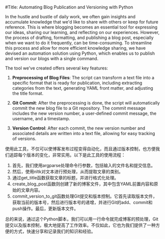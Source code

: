 #Title: Automating Blog Publication and Versioning with Python 

In the hustle and bustle of daily work, we often gain insights and accumulate knowledge that we'd like to share with others or keep for future reference. This is where blogging becomes an essential tool for expressing our ideas, sharing our learning, and reflecting on our experiences. However, the process of drafting, formatting, and publishing a blog post, especially when we want to do it frequently, can be time-consuming. To streamline this process and allow for more efficient knowledge sharing, we have devised an automation solution using Python, which enables us to publish and version our blogs with a single command.

The tool we've created offers several key features:

1. **Preprocessing of Blog Files**: The script can transform a text file into a specific format that is ready for publication, including extracting categories from the text, generating YAML front matter, and adjusting the title format.

2. **Git Commit**: After the preprocessing is done, the script will automatically commit the new blog file to a Git repository. The commit message includes the new version number, a user-defined commit message, the username, and a timestamp.

3. **Version Control**: After each commit, the new version number and associated details are written into a text file, allowing for easy tracking of versions.

使用此工具，不仅可以使博客发布过程变得自动化，而且通过版本控制，也方便我们追踪每个版本的变化，非常实用。以下是此工具的使用流程：

1. 首先，我们使用argparse处理命令行参数，包括输入的文件名和提交信息。
2. 然后，使用nltk对文本进行预处理，从而提取文章的类别。
3. 通过get_title函数获取文章的标题，并进行格式化处理。
4. create_blog_post函数则创建了新的博客文件，其中包含YAML前置内容和原始的文章内容。
5. commit_version_to_git函数处理Git提交和版本控制。它首先读取版本文件，获取当前的版本号，然后进行版本号的递增，并进行Git的add、commit和push操作。最后，更新版本文件。

总的来说，通过这个Python脚本，我们可以用一行命令就完成博客的预处理，Git提交以及版本控制，极大地提高了工作效率。不仅如此，它也为我们提供了一种方便的方式，快速分享和记录我们的知识和经验。